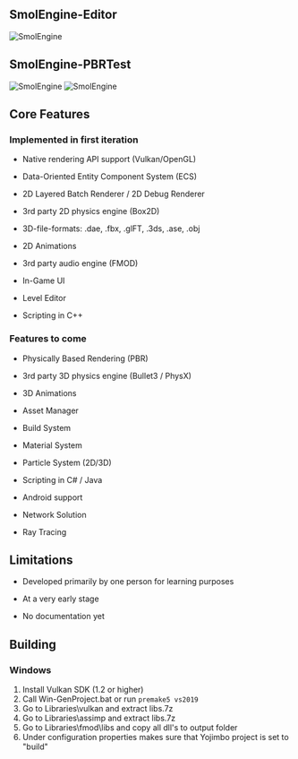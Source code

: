 ## SmolEngine-Editor

![SmolEngine](https://i.imgur.com/ziZbEl0.png)

## SmolEngine-PBRTest
![SmolEngine](https://i.imgur.com/OnnZqr6.png)
![SmolEngine](https://i.imgur.com/iz1qtff.png)

## Core Features

### Implemented in first iteration

- Native rendering API support (Vulkan/OpenGL)

- Data-Oriented Entity Component System (ECS)

- 2D Layered Batch Renderer / 2D Debug Renderer

- 3rd party 2D physics engine (Box2D)

- 3D-file-formats: .dae, .fbx, .glFT, .3ds, .ase, .obj

- 2D Animations

- 3rd party audio engine (FMOD)

- In-Game UI

- Level Editor

- Scripting in C++

### Features to come

- Physically Based Rendering (PBR)

- 3rd party 3D physics engine (Bullet3 / PhysX)

- 3D Animations

- Asset Manager

- Build System

- Material System

- Particle System (2D/3D)

- Scripting in C# / Java

- Android support

- Network Solution

- Ray Tracing

## Limitations

- Developed primarily by one person for learning purposes

- At a very early stage

- No documentation yet

## Building
### Windows
1. Install Vulkan SDK (1.2 or higher)
2. Call Win-GenProject.bat or run ```premake5 vs2019```
3. Go to Libraries\vulkan and extract libs.7z
4. Go to Libraries\assimp and extract libs.7z
5. Go to Libraries\fmod\libs and copy all dll's to output folder
6. Under configuration properties makes sure that Yojimbo project is set to "build"
